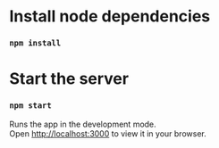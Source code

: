 # Install node dependencies

### `npm install`

# Start the server
### `npm start`

Runs the app in the development mode.\
Open [http://localhost:3000](http://localhost:3000) to view it in your browser.
